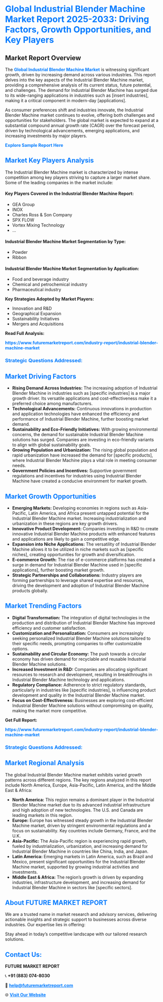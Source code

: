 <h1 style="color: #007BFF;">Global Industrial Blender Machine Market Report 2025-2033: Driving Factors, Growth Opportunities, and Key Players</h1>

<section id="overview">
<h2>Market Report Overview</h2>
<p>The <a href="https://www.futuremarketreport.com/industry-report/industrial-blender-machine-market" style="color: #007BFF; text-decoration: none;"><strong>Global Industrial Blender Machine Market</strong></a> is witnessing significant growth, driven by increasing demand across various industries. This report delves into the key aspects of the Industrial Blender Machine market, providing a comprehensive analysis of its current status, future potential, and challenges. The demand for Industrial Blender Machine has surged due to its wide-ranging applications in industries such as [insert industries], making it a critical component in modern-day [applications].</p>
<p>As consumer preferences shift and industries innovate, the Industrial Blender Machine market continues to evolve, offering both challenges and opportunities for stakeholders. The global market is expected to expand at a substantial compound annual growth rate (CAGR) over the forecast period, driven by technological advancements, emerging applications, and increasing investments by major players.</p>
</section>

<section id="overview">
<p><a href="https://www.futuremarketreport.com/request-sample/reportId=108338" style="color: #007BFF; text-decoration: none;"><strong>Explore Sample Report Here</strong></a></p>
</section>

<section id="key-players">
<h2 style="color: #007BFF;">Market Key Players Analysis</h2>
<p>The Industrial Blender Machine market is characterized by intense competition among key players striving to capture a larger market share. Some of the leading companies in the market include:</p>
<h4>Key Players Covered in the Industrial Blender Machine Report:</h4>
<ul><li>GEA Group</li><li>INOX</li><li>Charles Ross &amp; Son Company</li><li>SPX FLOW</li><li>Vortex Mixing Technology</li><li>...</li></ul>
<h4>Industrial Blender Machine Market Segmentation by Type:</h4>
<ul><li>Powder</li><li>Ribbon</li></ul>

<h4>Industrial Blender Machine Market Segmentation by Application:</h4>
<ul><li>Food and beverage industry</li><li>Chemical and petrochemical industry</li><li>Pharmaceutical industry</li></ul>
<p><strong>Key Strategies Adopted by Market Players:</strong></p>
<ul>
<li>Innovation and R&D</li>
<li>Geographical Expansion</li>
<li>Sustainability Initiatives</li>
<li>Mergers and Acquisitions</li>
</ul>
</section>

<section>
<p><strong>Read Full Analysis: </strong></p><a href="https://www.futuremarketreport.com/industry-report/industrial-blender-machine-market" style="color: #007BFF; text-decoration: none;"><strong>https://www.futuremarketreport.com/industry-report/industrial-blender-machine-market</strong></a>
<h3 style="color: #007BFF;">Strategic Questions Addressed:</h3>
</section>

<section id="driving-factors">
<h2 style="color: #007BFF;">Market Driving Factors</h2>
<ul>
<li><strong>Rising Demand Across Industries:</strong> The increasing adoption of Industrial Blender Machine in industries such as [specific industries] is a major growth driver. Its versatile applications and cost-effectiveness make it a preferred choice among manufacturers.</li>
<li><strong>Technological Advancements:</strong> Continuous innovations in production and application technologies have enhanced the efficiency and performance of Industrial Blender Machine, further boosting market demand.</li>
<li><strong>Sustainability and Eco-Friendly Initiatives:</strong> With growing environmental concerns, the demand for sustainable Industrial Blender Machine solutions has surged. Companies are investing in eco-friendly variants to align with global sustainability goals.</li>
<li><strong>Growing Population and Urbanization:</strong> The rising global population and rapid urbanization have increased the demand for [specific products], where Industrial Blender Machine plays a vital role in meeting consumer needs.</li>
<li><strong>Government Policies and Incentives:</strong> Supportive government regulations and incentives for industries using Industrial Blender Machine have created a conducive environment for market growth.</li>
</ul>
</section>

<section id="growth-opportunities">
<h2 style="color: #007BFF;">Market Growth Opportunities</h2>
<ul>
<li><strong>Emerging Markets:</strong> Developing economies in regions such as Asia-Pacific, Latin America, and Africa present untapped potential for the Industrial Blender Machine market. Increasing industrialization and urbanization in these regions are key growth drivers.</li>
<li><strong>Innovative Product Development:</strong> Companies investing in R&D to create innovative Industrial Blender Machine products with enhanced features and applications are likely to gain a competitive edge.</li>
<li><strong>Expansion into Niche Applications:</strong> The versatility of Industrial Blender Machine allows it to be utilized in niche markets such as [specific niches], creating opportunities for growth and diversification.</li>
<li><strong>E-commerce Growth:</strong> The rise of e-commerce platforms has created a surge in demand for Industrial Blender Machine used in [specific applications], further boosting market growth.</li>
<li><strong>Strategic Partnerships and Collaborations:</strong> Industry players are forming partnerships to leverage shared expertise and resources, driving the development and adoption of Industrial Blender Machine products globally.</li>
</ul>
</section>

<section id="trending-factors">
<h2 style="color: #007BFF;">Market Trending Factors</h2>
<ul>
<li><strong>Digital Transformation:</strong> The integration of digital technologies in the production and distribution of Industrial Blender Machine has improved efficiency and customer satisfaction.</li>
<li><strong>Customization and Personalization:</strong> Consumers are increasingly seeking personalized Industrial Blender Machine solutions tailored to their specific needs, prompting companies to offer customizable options.</li>
<li><strong>Sustainability and Circular Economy:</strong> The push towards a circular economy has driven demand for recyclable and reusable Industrial Blender Machine solutions.</li>
<li><strong>Increased Investment in R&D:</strong> Companies are allocating significant resources to research and development, resulting in breakthroughs in Industrial Blender Machine technology and applications.</li>
<li><strong>Regulatory Compliance:</strong> Adherence to strict regulatory standards, particularly in industries like [specific industries], is influencing product development and quality in the Industrial Blender Machine market.</li>
<li><strong>Focus on Cost-Effectiveness:</strong> Businesses are exploring cost-efficient Industrial Blender Machine solutions without compromising on quality, making the market more competitive.</li>
</ul>
</section>

<section>
<p><strong>Get Full Report: </strong></p><a href="https://www.futuremarketreport.com/industry-report/industrial-blender-machine-market" style="color: #007BFF; text-decoration: none;"><strong>https://www.futuremarketreport.com/industry-report/industrial-blender-machine-market</strong></a>
<h3 style="color: #007BFF;">Strategic Questions Addressed:</h3>
</section>


<section id="regional-analysis">
<h2 style="color: #007BFF;">Market Regional Analysis</h2>
<p>The global Industrial Blender Machine market exhibits varied growth patterns across different regions. The key regions analyzed in this report include North America, Europe, Asia-Pacific, Latin America, and the Middle East & Africa:</p>
<ul>
<li><strong>North America:</strong> This region remains a dominant player in the Industrial Blender Machine market due to its advanced industrial infrastructure and high adoption of new technologies. The U.S. and Canada are leading markets in this region.</li>
<li><strong>Europe:</strong> Europe has witnessed steady growth in the Industrial Blender Machine market, driven by stringent environmental regulations and a focus on sustainability. Key countries include Germany, France, and the U.K.</li>
<li><strong>Asia-Pacific:</strong> The Asia-Pacific region is experiencing rapid growth, fueled by industrialization, urbanization, and increasing demand for Industrial Blender Machine in countries like China, India, and Japan.</li>
<li><strong>Latin America:</strong> Emerging markets in Latin America, such as Brazil and Mexico, present significant opportunities for the Industrial Blender Machine market, supported by growing industrial activities and investments.</li>
<li><strong>Middle East & Africa:</strong> The region’s growth is driven by expanding industries, infrastructure development, and increasing demand for Industrial Blender Machine in sectors like [specific sectors].</li>
</ul>
</section>

<footer>
<h2 style="color: #007BFF;">About FUTURE MARKET REPORT</h2>
<p>We are a trusted name in market research and advisory services, delivering actionable insights and strategic support to businesses across diverse industries. Our expertise lies in offering:</p>

<p>Stay ahead in today’s competitive landscape with our tailored research solutions.</p>

<h2 style="color: #007BFF;">Contact Us:</h2>
<p><strong>FUTURE MARKET REPORT</strong></p>
<p>📞 <strong>+91 (883) 074-8030</strong></p>
<p>📧 <strong><a href="mailto:help@futuremarketreport.com" style="color: #007BFF;">help@futuremarketreport.com</a></strong></p>
<p>🌐 <strong><a href="https://www.futuremarketreport.com/" style="color: #007BFF;">Visit Our Website</a></strong></p>
</footer>